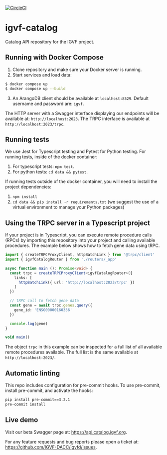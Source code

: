 [![CircleCI](https://dl.circleci.com/status-badge/img/gh/IGVF-DACC/igvf-catalog/tree/main.svg?style=svg)](https://dl.circleci.com/status-badge/redirect/gh/IGVF-DACC/igvf-catalog/tree/main)

# igvf-catalog
Catalog API repository for the IGVF project.

## Running with Docker Compose
1. Clone repository and make sure your Docker server is running.
2. Start services and load data:
```bash
$ docker compose up
$ docker compose up --build
```

3. An ArangoDB client should be available at `localhost:8529`. Default username and password are: `igvf`.

The HTTP server with a Swagger interface displaying our endpoints will be available at: `http://localhost:2023`.
The TRPC interface is available at `http://localhost:2023/trpc`.

## Running tests
We use Jest for Typescript testing and Pytest for Python testing. For running tests, inside of the docker container:
1. For typescript tests: `npm test`.
2. For python tests: `cd data && pytest`.

If running tests outside of the docker container, you will need to install the project dependencies:
1. `npm install`
2. `cd data && pip install -r requirements.txt` (we suggest the use of a virtual environment to manage your Python packages)


## Using the TRPC server in a Typescript project
If your project is in Typescript, you can execute remote procedure calls (RPCs) by importing this repository into your project and calling available procedures. The example below shows how to fetch gene data using tRPC.

```typescript
import { createTRPCProxyClient, httpBatchLink } from '@trpc/client'
import { igvfCatalogRouter } from './routers/_app'

async function main (): Promise<void> {
  const trpc = createTRPCProxyClient<igvfCatalogRouter>({
    links: [
      httpBatchLink({ url: 'http://localhost:2023/trpc' })
    ]
  })

  // tRPC call to fetch gene data
  const gene = await trpc.genes.query({
    gene_id: 'ENSG00000160336'
  })

  console.log(gene)
}

void main()
```

The object `trpc` in this example can be inspected for a full list of all available remote procedures available. The full list is the same available at `http://localhost:2023/`.

## Automatic linting
This repo includes configuration for pre-commit hooks. To use pre-commit, install pre-commit, and activate the hooks:

```bash
pip install pre-commit==3.2.1
pre-commit install
```

## Live demo
Visit our beta Swagger page at:  https://api.catalog.igvf.org.

For any feature requests and bug reports please open a ticket at: https://github.com/IGVF-DACC/igvfd/issues.
